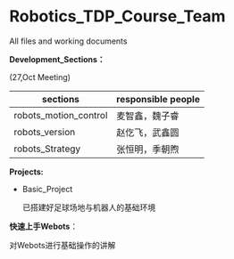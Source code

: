# Robotics_TDP_Course_Team
 All files and working documents 



**Development_Sections：**

(27,Oct Meeting)

| sections              | responsible people |
| --------------------- | ------------------ |
| robots_motion_control | 麦智鑫，魏子睿     |
| robots_version        | 赵仡飞，武鑫圆     |
| robots_Strategy       | 张恒明，季朝煦     |

**Projects:**

* Basic_Project

  已搭建好足球场地与机器人的基础环境



**快速上手Webots**：

对Webots进行基础操作的讲解

